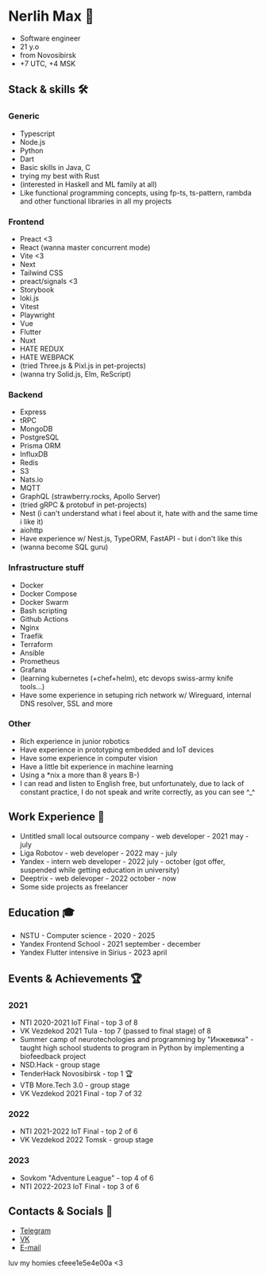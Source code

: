 # Nerlih Max 👋

- Software engineer
- 21 y.o
- from Novosibirsk
- +7 UTC, +4 MSK

## Stack & skills 🛠️

### Generic

- Typescript
- Node.js
- Python
- Dart
- Basic skills in Java, C
- trying my best with Rust 
- (interested in Haskell and ML family at all)
- Like functional programming concepts, using fp-ts, ts-pattern, rambda and other functional libraries in all my projects

### Frontend

- Preact <3
- React (wanna master concurrent mode)
- Vite <3
- Next
- Tailwind CSS
- preact/signals <3
- Storybook
- loki.js
- Vitest
- Playwright
- Vue
- Flutter
- Nuxt
- HATE REDUX
- HATE WEBPACK
- (tried Three.js & Pixl.js in pet-projects)
- (wanna try Solid.js, Elm, ReScript)

### Backend

- Express
- tRPC
- MongoDB
- PostgreSQL
- Prisma ORM
- InfluxDB
- Redis
- S3
- Nats.io
- MQTT
- GraphQL (strawberry.rocks, Apollo Server)
- (tried gRPC & protobuf in pet-projects)
- Nest (i can't understand what i feel about it, hate with and the same time i like it)
- aiohttp
- Have experience w/ Nest.js, TypeORM, FastAPI - but i don't like this
- (wanna become SQL guru)

### Infrastructure stuff

- Docker
- Docker Compose
- Docker Swarm
- Bash scripting
- Github Actions
- Nginx
- Traefik
- Terraform
- Ansible
- Prometheus
- Grafana
- (learning kubernetes (+chef+helm), etc devops swiss-army knife tools...)
- Have some experience in setuping rich network w/ Wireguard, internal DNS resolver, SSL and more

### Other

- Rich experience in junior robotics
- Have experience in prototyping embedded and IoT devices
- Have some experience in computer vision
- Have a little bit experience in machine learning
- Using a *nix a more than 8 years B-)
- I can read and listen to English free, but unfortunately, due to lack of constant practice, I do not speak and write correctly, as you can see ^_^

## Work Experience 💼

- Untitled small local outsource company - web developer - 2021 may - july
- Liga Robotov - web developer - 2022 may - july
- Yandex - intern web developer - 2022 july - october (got offer, suspended while getting education in university)
- Deeptrix - web delevoper - 2022 october - now
- Some side projects as freelancer

## Education 🎓

- NSTU - Computer science - 2020 - 2025
- Yandex Frontend School - 2021 september - december
- Yandex Flutter intensive in Sirius - 2023 april

## Events & Achievements 🏆

### 2021

- NTI 2020-2021 IoT Final - top 3 of 8
- VK Vezdekod 2021 Tula - top 7 (passed to final stage) of 8
- Summer camp of neurotechologies and programming by "Инжевика" - taught high school students to program in Python by implementing a biofeedback project
- NSD.Hack - group stage
- TenderHack Novosibirsk - top 1 🏆
- VTB More.Tech 3.0 - group stage
- VK Vezdekod 2021 Final - top 7 of 32

### 2022

- NTI 2021-2022 IoT Final - top 2 of 6
- VK Vezdekod 2022 Tomsk - group stage

### 2023

- Sovkom "Adventure League" - top 4 of 6
- NTI 2022-2023 IoT Final - top 3 of 6

## Contacts & Socials 📮

- [Telegram](https://t.me/nerlihmax)
- [VK](https://vk.com/nerlihmax)
- [E-mail](mailto://nerlihmax@yandex.ru)

luv my homies cfeee1e5e4e00a <3
